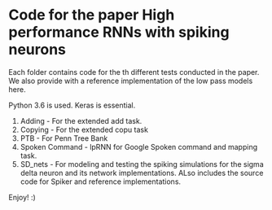 # Code for the paper High performance RNNs with spiking neurons

Each folder contains code for the th different tests conducted in the paper.
We also provide with a reference implementation of the low pass models here.

Python 3.6 is used.
Keras is essential.

1. Adding - For the extended add task.
2. Copying - For the extended copu task
3. PTB - For Penn Tree Bank
4. Spoken Command - lpRNN for Google Spoken command and mapping task.
5. SD_nets - For modeling and testing the spiking simulations for the sigma delta neuron and its network implementations. ALso includes the source code for Spiker and reference implementations.

Enjoy! :)
